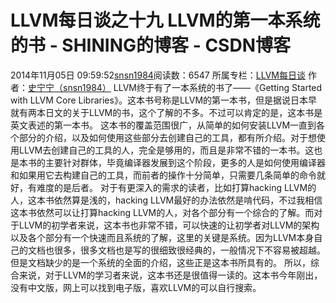 # LLVM每日谈之十九 LLVM的第一本系统的书 - SHINING的博客 - CSDN博客
2014年11月05日 09:59:52[snsn1984](https://me.csdn.net/snsn1984)阅读数：6547
所属专栏：[LLVM每日谈](https://blog.csdn.net/column/details/llvm-study.html)
作者：[史宁宁（snsn1984）](http://blog.csdn.net/snsn1984)
LLVM终于有了一本系统的书了——《Getting Started with LLVM Core Libraries》。这本书号称是LLVM的第一本书，但是据说日本早就有两本日文的关于LLVM的书，这个了解的不多。不过可以肯定的是，这本书是英文表述的第一本书。
这本书的覆盖范围很广，从简单的如何安装LLVM一直到各个部分的介绍，以及如何使用这些部分去创建自己的工具，都有所介绍。对于想使用LLVM去创建自己的工具的人，完全是够用的，而且是非常不错的一本书。这也是本书的主要针对群体，毕竟编译器发展到这个阶段，更多的人是如何使用编译器和如果用它去构建自己的工具，而前者的操作十分简单，只需要几条简单的命令就好，有难度的是后者。
对于有更深入的需求的读者，比如打算hacking LLVM的人，这本书依然算是浅的，hacking LLVM最好的办法依然是啃代码，不过我相信这本书依然可以让打算hacking LLVM的人，对各个部分有一个综合的了解。而对于LLVM的初学者来说，这本书也非常不错，可以快速的让初学者对LLVM的架构以及各个部分有一个快速而且系统的了解，这里的关键是系统。因为LLVM本身自己的文档也很多，很多文档也是写的很细致很经典的，一般情况下不容易被超越。但是文档缺少的是一个系统的全面的介绍，这些正是这本书所具有的。
所以，综合来说，对于LLVM的学习者来说，这本书还是很值得一读的。这本书今年刚出，没有中文版，网上可以找到电子版，喜欢LLVM的可以自行搜索。
